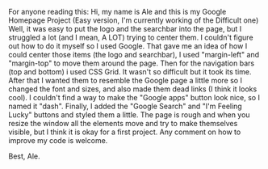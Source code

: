 For anyone reading this: 
Hi, my name is Ale and this is my Google Homepage Project (Easy version, I'm currently working of the Difficult one)
Well, it was easy to put the logo and the searchbar into the page, but I struggled a lot (and I mean, A LOT) trying to center them. I couldn't figure out how to do it myself so I used Google. That gave me an idea of how I could center those items (the logo and searchbar), I used "margin-left" and "margin-top" to move them around the page. 
Then for the navigation bars (top and bottom) i used CSS Grid. It wasn't so difficult but it took its time. After that I wanted them to resemble the Google page a little more so I changed the font and sizes, and also made them dead links (I think it looks cool). I couldn't find a way to make the "Google apps" button look nice, so I named it "dash". 
Finally, I added the "Google Search" and "I'm Feeling Lucky" buttons and styled them a little.
The page is rough and when you resize the window all the elements move and try to make themselves visible, but I think it is okay for a first project.
Any comment on how to improve my code is welcome.

Best, Ale.